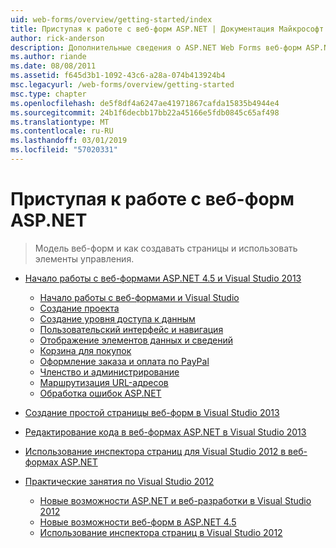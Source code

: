 ```yaml
---
uid: web-forms/overview/getting-started/index
title: Приступая к работе с веб-форм ASP.NET | Документация Майкрософт
author: rick-anderson
description: Дополнительные сведения о ASP.NET Web Forms веб-форм ASP.NET позволяет создавать динамические веб-сайты с помощью знакомой модели перетаскивания и вставки, основанную на событиях. Рабочую область конструирования и hund...
ms.author: riande
ms.date: 08/08/2011
ms.assetid: f645d3b1-1092-43c6-a28a-074b413924b4
msc.legacyurl: /web-forms/overview/getting-started
msc.type: chapter
ms.openlocfilehash: de5f8df4a6247ae41971867cafda15835b4944e4
ms.sourcegitcommit: 24b1f6decbb17bb22a45166e5fdb0845c65af498
ms.translationtype: MT
ms.contentlocale: ru-RU
ms.lasthandoff: 03/01/2019
ms.locfileid: "57020331"
---
```

<a name="getting-started-with-aspnet-web-forms"></a>Приступая к работе с веб-форм ASP.NET
====================
> Модель веб-форм и как создавать страницы и использовать элементы управления.


- [Начало работы с веб-формами ASP.NET 4.5 и Visual Studio 2013](getting-started-with-aspnet-45-web-forms/index.md)

    - [Начало работы с веб-формами и Visual Studio](getting-started-with-aspnet-45-web-forms/introduction-and-overview.md)
    - [Создание проекта](getting-started-with-aspnet-45-web-forms/create-the-project.md)
    - [Создание уровня доступа к данным](getting-started-with-aspnet-45-web-forms/create_the_data_access_layer.md)
    - [Пользовательский интерфейс и навигация](getting-started-with-aspnet-45-web-forms/ui_and_navigation.md)
    - [Отображение элементов данных и сведений](getting-started-with-aspnet-45-web-forms/display_data_items_and_details.md)
    - [Корзина для покупок](getting-started-with-aspnet-45-web-forms/shopping-cart.md)
    - [Оформление заказа и оплата по PayPal](getting-started-with-aspnet-45-web-forms/checkout-and-payment-with-paypal.md)
    - [Членство и администрирование](getting-started-with-aspnet-45-web-forms/membership-and-administration.md)
    - [Маршрутизация URL-адресов](getting-started-with-aspnet-45-web-forms/url-routing.md)
    - [Обработка ошибок ASP.NET](getting-started-with-aspnet-45-web-forms/aspnet-error-handling.md)
- [Создание простой страницы веб-форм в Visual Studio 2013](creating-a-basic-web-forms-page.md)
- [Редактирование кода в веб-формах ASP.NET в Visual Studio 2013](code-editing-in-web-forms-pages.md)
- [Использование инспектора страниц для Visual Studio 2012 в веб-формах ASP.NET](using-page-inspector-in-a-visual-studio-11-beta-web-forms-project.md)
- [Практические занятия по Visual Studio 2012](hands-on-labs/index.md)

    - [Новые возможности ASP.NET и веб-разработки в Visual Studio 2012](hands-on-labs/whats-new-in-aspnet-and-web-development-in-visual-studio-2012.md)
    - [Новые возможности веб-форм в ASP.NET 4.5](hands-on-labs/whats-new-in-web-forms-in-aspnet-45.md)
    - [Использование инспектора страниц в Visual Studio 2012](hands-on-labs/using-page-inspector-in-visual-studio-2012.md)
